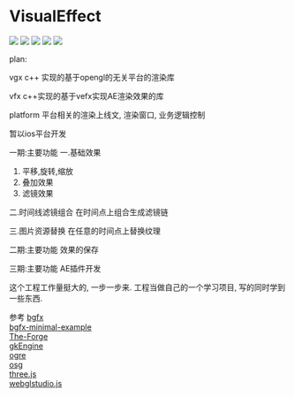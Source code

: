 # VisualEffect

[![](https://p1-jj.byteimg.com/tos-cn-i-t2oaga2asx/gold-user-assets/2017/12/13/1604ec3c62a7de14~tplv-t2oaga2asx-image.image)](https://travis-ci.org/Alamofire/Alamofire) ![](https://img.shields.io/badge/language-c++-orange.svg) ![](https://img.shields.io/badge/language-objective-orange.svg) ![](https://img.shields.io/badge/language-java-orange.svg) ![](https://img.shields.io/badge/license-Apache-3CB371.svg)


plan:

vgx
c++ 实现的基于opengl的无关平台的渲染库

vfx
c++实现的基于vefx实现AE渲染效果的库

platform
平台相关的渲染上线文, 渲染窗口, 业务逻辑控制

暂以ios平台开发
 
一期:主要功能
一.基础效果
1. 平移,旋转,缩放
2. 叠加效果
3. 滤镜效果

二.时间线滤镜组合
在时间点上组合生成滤镜链

三.图片资源替换
在任意的时间点上替换纹理

二期:主要功能
效果的保存

三期:主要功能
AE插件开发

这个工程工作量挺大的, 一步一步来. 工程当做自己的一个学习项目, 写的同时学到一些东西. 

参考
[bgfx](https://github.com/bkaradzic/bgfx)<br/>
[bgfx-minimal-example](https://github.com/jpcy/bgfx-minimal-example)<br/>
[The-Forge](https://github.com/ConfettiFX/The-Forge)<br/>
[gkEngine](https://github.com/gameknife/gkEngine)<br/>
[ogre](https://github.com/OGRECave/ogre)<br/>
[osg](https://github.com/gwaldron/osgearth)<br/>
[three.js](https://github.com/mrdoob/three.js)<br/>
[webglstudio.js](https://github.com/jagenjo/webglstudio.js)<br/>
